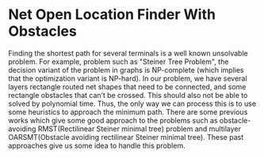 # Net Open Location Finder With Obstacles

Finding the shortest path for several terminals is a well known unsolvable problem. For example, problem such as "Steiner Tree Problem", the decision variant of the problem in graphs is NP-complete (which implies that the optimization variant is NP-hard). In our problem, we have several layers rectangle routed net shapes that need to be connected, and some rectangle obstacles that can’t be crossed. This should also not be able to solved by polynomial time. Thus, the only way we can process this is to use some heuristics to approach the minimum path. There are some previous works which give some good approach to the problems such as obstacle-avoiding RMST(Rectilinear Steiner minimal tree) problem and multilayer OARSMT(Obstacle avoiding rectilinear Steiner minimal tree). These past approaches give us some idea to handle this problem.
